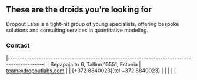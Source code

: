 ## These are the droids you're looking for

Dropout Labs is a tight-nit group of young specialists, offering bespoke solutions and consulting services in quantitative modeling.

### Contact

|---------------------------------------+-----------------------------------------------------|
| Sepapaja tn 6, Tallinn 15551, Estonia | [team@dropoutlabs.com](mailto:team@dropoutlabs.com) |
| [+372 8840023](tel:+372 8840023)        |                                                     |
|                                       |                                                     |






